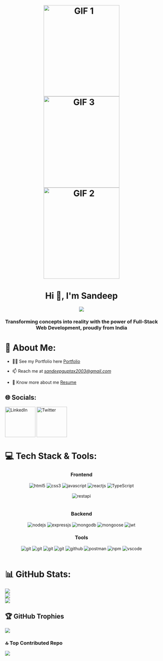 <h1 align="center">
  <img
    src="https://user-images.githubusercontent.com/74038190/238355349-7d484dc9-68a9-4ee6-a767-aea59035c12d.gif"
    alt="GIF 1"
    width="250"
    height="300"
  />
  <img
    src="https://user-images.githubusercontent.com/74038190/221352989-518609ab-b4d1-459e-929f-a08cd2bd9b3c.gif"
    alt="GIF 3"
    width="250"
    height="300"
  />
  <img
    src="https://user-images.githubusercontent.com/74038190/225813708-98b745f2-7d22-48cf-9150-083f1b00d6c9.gif"
    alt="GIF 2"
    width="250"
    height="300"
  />
</h1>


<h1 align="center">Hi 👋, I'm Sandeep</h1>
<div align="center">
  <img src="https://readme-typing-svg.herokuapp.com/?lines=Full+Stack+Web+Developer;Back-end+Developer;Front-end+Developer&color=ff6600&center=true" />
</div>


<h3 align="center">Transforming concepts into reality with the power of Full-Stack Web Development, proudly from India</h3>

# 💫 About Me:

- 👨‍💻 See my Portfolio here [Portfolio](https://sandeepguptax2003.github.io/)

- 📫 Reach me at *sandeepguptax2003@gmail.com*

- 📄 Know more about me [Resume](https://drive.google.com/drive/folders/1MOlzg-FTVejWThaZ-03j1QQf-9UZEp7V)
  
## 🌐 Socials:

[<img src="https://user-images.githubusercontent.com/74038190/235294012-0a55e343-37ad-4b0f-924f-c8431d9d2483.gif" alt="LinkedIn" width="100">](https://linkedin.com/in/sandeep-gupta)
[<img src="https://user-images.githubusercontent.com/74038190/235294011-b8074c31-9097-4a65-a594-4151b58743a8.gif" alt="Twitter" width="100">](https://twitter.com/sandeepx2003)

# 💻 Tech Stack & Tools:

<div align="center">
 
 <div align="center"><h3 align="center">Frontend</h3>
<img src="https://img.shields.io/badge/html5-%23E34F26.svg?style=for-the-badge&logo=html5&logoColor=white" align="center" alt="html5">
<img src = "https://img.shields.io/badge/css3-%231572B6.svg?style=for-the-badge&logo=css3&logoColor=white" align="center" alt="css3">
<img src ="https://img.shields.io/badge/javascript-%23323330.svg?style=for-the-badge&logo=javascript&logoColor=%23F7DF1E" align="center" alt="javascript">
<img src="https://img.shields.io/badge/React-20232A?style=for-the-badge&logo=react&logoColor=61DAFB"  align="center" alt="reactjs" />

<img src="https://img.shields.io/badge/-TypeScript-007ACC?style=flat-square&logo=typescript&logoColor=white" align="center" style="paddding : 5px;" alt="TypeScript" />
<br/>
<br/>
  
  <img src="https://img.shields.io/badge/rest api-%23000000.svg?style=for-the-badge&logo=flask&logoColor=white" align="center" alt="restapi"/>
  
</div>
 <br/>
  <div align="center"><h3 align="center">Backend</h3> 
<img src="https://img.shields.io/badge/Node.js-339933?style=for-the-badge&logo=nodedotjs&logoColor=white" align="center" alt="nodejs" />
<img src="https://img.shields.io/badge/Express.js-000000?style=for-the-badge&logo=express&logoColor=white" align="center" alt="expressjs"/>
<img src="https://img.shields.io/badge/MongoDB-4EA94B?style=for-the-badge&logo=mongodb&logoColor=white" align="center" alt="mongodb"/>
<img src="https://img.shields.io/badge/mongoose-%2300f.svg?style=for-the-badge&logo=fastify&logoColor=white" align="center" alt="mongoose"/>
   <img src="https://img.shields.io/badge/JWT-black?style=for-the-badge&logo=JSON%20web%20tokens" align="center" alt="jwt"/>
 </div>
  <div align="center"><h3 align="center">Tools</h3> 
   <img src="https://img.shields.io/badge/heroku-%23430098.svg?style=for-the-badge&logo=heroku&logoColor=white" align="center" alt="git"/>
   <img src="https://img.shields.io/badge/netlify-%23000000.svg?style=for-the-badge&logo=netlify&logoColor=#00C7B7" align="center" alt="git"/>
   <img src="https://img.shields.io/badge/vercel-%23000000.svg?style=for-the-badge&logo=vercel&logoColor=whit" align="center" alt="git"/>
   <img src="https://img.shields.io/badge/Git-f44d27?style=for-the-badge&logo=git&logoColor=white"  align="center" alt="git"/>
<img src="https://img.shields.io/badge/GitHub-100000?style=for-the-badge&logo=github&logoColor=white"  align="center" alt="github"/>
<img src ="https://img.shields.io/badge/Postman-FF6C37?style=for-the-badge&logo=postman&logoColor=white" align="center" alt="postman">
<img src = "https://img.shields.io/badge/NPM-%23000000.svg?style=for-the-badge&logo=npm&logoColor=white" align="center" alt="npm">
   <img src="https://img.shields.io/badge/Visual%20Studio-5C2D91.svg?style=for-the-badge&logo=visual-studio&logoColor=white"  align="center" alt="vscode"/>
   <br/>
<br/>
 </div>
</div>

# 📊 GitHub Stats:

![](https://github-readme-stats.vercel.app/api?username=sandeepguptax2003&theme=tokyonight&hide_border=false&include_all_commits=true&count_private=false)<br/>
![](https://github-readme-streak-stats.herokuapp.com/?user=sandeepguptax2003&theme=tokyonight&hide_border=false)<br/>
![](https://github-readme-stats.vercel.app/api/top-langs/?username=sandeepguptax2003&theme=tokyonight&hide_border=false&include_all_commits=true&count_private=false&layout=compact)

## 🏆 GitHub Trophies

![](https://github-profile-trophy.vercel.app/?username=sandeepguptax2003&theme=radical&no-frame=false&no-bg=true&margin-w=4)

### 🔝 Top Contributed Repo

![](https://github-contributor-stats.vercel.app/api?username=sandeepguptax2003&limit=5&theme=dark&combine_all_yearly_contributions=true)
